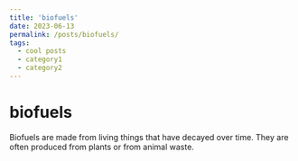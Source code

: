 ```yaml
---
title: 'biofuels'
date: 2023-06-13
permalink: /posts/biofuels/
tags:
  - cool posts
  - category1
  - category2
---
```




biofuels
======

Biofuels are made from living things that have decayed over time. They are often produced from plants or from animal waste.
